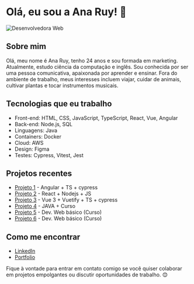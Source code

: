 # Olá, eu sou a Ana Ruy! 👋

![Desenvolvedora Web](https://media.giphy.com/media/yyVph7ANKftIs/giphy.gif)

## Sobre mim
Olá, meu nome é Ana Ruy, tenho 24 anos e sou formada em marketing. Atualmente, estudo ciência da computação e inglês. Sou conhecida por ser uma pessoa comunicativa, apaixonada por aprender e ensinar. Fora do ambiente de trabalho, meus interesses incluem viajar, cuidar de animais, cultivar plantas e tocar instrumentos musicais. 

## Tecnologias que eu trabalho
- Front-end: HTML, CSS, JavaScript, TypeScript, React, Vue, Angular
- Back-end: Node.js, SQL
- Linguagens: Java
- Containers: Docker
- Cloud: AWS
- Design: Figma
- Testes: Cypress, Vitest, Jest

## Projetos recentes
- [Projeto 1](https://github.com/RuyLuques/project-chuva) - Angular + TS + cypress
- [Projeto 2](https://github.com/RuyLuques/project-portfolio-1) - React + Nodejs + JS
- [Projeto 3](https://github.com/RuyLuques/Vue) - Vue 3 + Vuetify + TS + cypress
- [Projeto 4](https://github.com/RuyLuques/Curso-GENERATION) - JAVA + Curso 
- [Projeto 5](https://github.com/RuyLuques/Curso-SENAI) - Dev. Web básico (Curso)
- [Projeto 6](https://github.com/RuyLuques/Curso-PROGRAMARIA) - Dev. Web básico (Curso)
  
## Como me encontrar
- [LinkedIn](https://www.linkedin.com/in/ruyluques/)
- [Portfolio](https://www.ruyluques.com.br/)

Fique à vontade para entrar em contato comigo se você quiser colaborar em projetos empolgantes ou discutir oportunidades de trabalho. 😊
